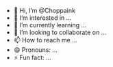 - 👋 Hi, I’m @Choppaink
- 👀 I’m interested in ...
- 🌱 I’m currently learning ...
- 💞️ I’m looking to collaborate on ...
- 📫 How to reach me ...
- 😄 Pronouns: ...
- ⚡ Fun fact: ...

<!---
Choppaink/Choppaink is a ✨ special ✨ repository because its `README.md` (this file) appears on your GitHub profile.
You can click the Preview link to take a look at your changes.
--->
